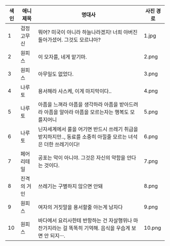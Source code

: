 |색인|애니 제목|명대사|사진 경로|
|--|-----|------|-----|
|1|검정고무신|뭐어? 미국이 아니라 하늘나라겠지! 너희 아버진 돌아가셨어. 그것도 모르냐아?|1.jpg|
|2|원피스|이 모자를, 네게 맡기마.|2.png|
|3|원피스|아무일도 없었다.|3.png|
|4|나루토|용서해라 사스케, 이게 마지막이다..|4.png|
|5|나루토|아픔을 느껴라 아픔을 생각하라 아픔을 받아드려라 아픔을 알아라 아픔을 모르는자는 행복도 모를지어니|5.png|
|6|나루토|닌자세계에서 룰을 어기면 반드시 쓰레기 취급을 받지하지만.., 동료를 소중히 아낄줄 모르는 녀석은 더한 쓰레기이다!|6.png|
|7|페어리테일|공포는 악이 아니야. 그것은 자신의 약함을 안다는 것이다.|7.png|
|8|진격의 거인|쓰레기는 구별하지 않으면 안돼|8.png|
|9|원피스|여자의 거짓말을 용서할줄 아는게 남자다|9.png|
|10|원피스|바다에서 요리사한테 반항하는 건 자살행위나 마찬가지라는 걸 똑똑히 기억해. 음식을 우습게 보면 안 되지···.|10.png|
